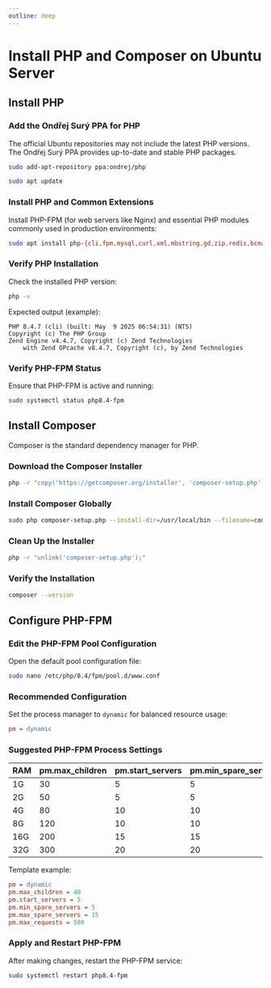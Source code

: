 ```yaml
---
outline: deep
---
```


# Install PHP and Composer on Ubuntu Server

## Install PHP

### Add the Ondřej Surý PPA for PHP

The official Ubuntu repositories may not include the latest PHP versions.
The Ondřej Surý PPA provides up-to-date and stable PHP packages.

```bash
sudo add-apt-repository ppa:ondrej/php
```

```bash
sudo apt update
```

### Install PHP and Common Extensions

Install PHP-FPM (for web servers like Nginx) and essential PHP modules commonly used in production environments:

```bash
sudo apt install php-{cli,fpm,mysql,curl,xml,mbstring,gd,zip,redis,bcmath,soap,imagick}
```

### Verify PHP Installation

Check the installed PHP version:

```bash
php -v
```

Expected output (example):

```
PHP 8.4.7 (cli) (built: May  9 2025 06:54:31) (NTS)
Copyright (c) The PHP Group
Zend Engine v4.4.7, Copyright (c) Zend Technologies
    with Zend OPcache v8.4.7, Copyright (c), by Zend Technologies
```    

### Verify PHP-FPM Status

Ensure that PHP-FPM is active and running:

```bash
sudo systemctl status php8.4-fpm
```

## Install Composer

Composer is the standard dependency manager for PHP.

### Download the Composer Installer

```bash
php -r "copy('https://getcomposer.org/installer', 'composer-setup.php');"
```

### Install Composer Globally

```bash
sudo php composer-setup.php --install-dir=/usr/local/bin --filename=composer
```

### Clean Up the Installer

```bash
php -r "unlink('composer-setup.php');"
```

### Verify the Installation

```bash
composer --version
```

## Configure PHP-FPM

### Edit the PHP-FPM Pool Configuration

Open the default pool configuration file:

```bash
sudo nano /etc/php/8.4/fpm/pool.d/www.conf
```

### Recommended Configuration

Set the process manager to `dynamic` for balanced resource usage:

```ini
pm = dynamic
```

### Suggested PHP-FPM Process Settings

| RAM | pm.max_children | pm.start_servers | pm.min_spare_servers | pm.max_spare_servers |
|-----|-----------------|------------------|----------------------|----------------------|
| 1G  | 30              | 5                | 5                    | 20                   |
| 2G  | 50              | 5                | 5                    | 30                   |
| 4G  | 80              | 10               | 10                   | 30                   |
| 8G  | 120             | 10               | 10                   | 30                   |
| 16G | 200             | 15               | 15                   | 50                   |
| 32G | 300             | 20               | 20                   | 50                   |

Template example:

```ini
pm = dynamic
pm.max_children = 40
pm.start_servers = 5
pm.min_spare_servers = 5
pm.max_spare_servers = 15
pm.max_requests = 500
```

### Apply and Restart PHP-FPM

After making changes, restart the PHP-FPM service:

```bash
sudo systemctl restart php8.4-fpm
```
